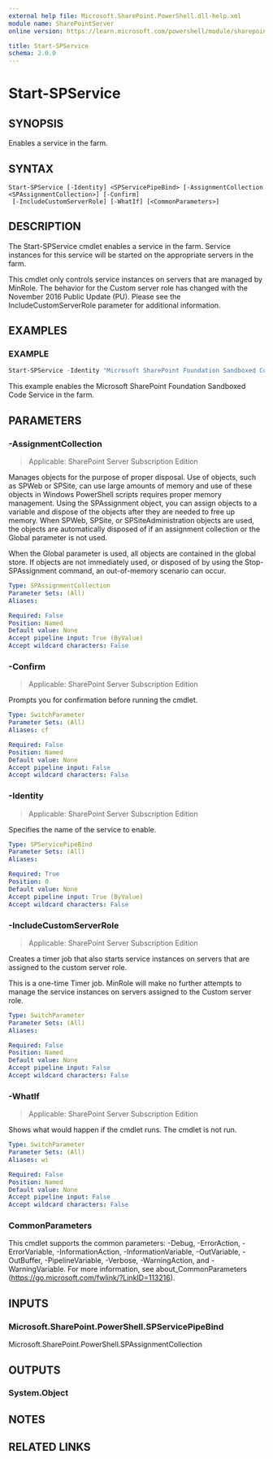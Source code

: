 ```yaml
---
external help file: Microsoft.SharePoint.PowerShell.dll-help.xml
module name: SharePointServer
online version: https://learn.microsoft.com/powershell/module/sharepoint-server/start-spservice

title: Start-SPService
schema: 2.0.0
---
```


# Start-SPService

## SYNOPSIS
Enables a service in the farm.

## SYNTAX

```
Start-SPService [-Identity] <SPServicePipeBind> [-AssignmentCollection <SPAssignmentCollection>] [-Confirm]
 [-IncludeCustomServerRole] [-WhatIf] [<CommonParameters>]
```

## DESCRIPTION
The Start-SPService cmdlet enables a service in the farm. Service instances for this service will be started on the appropriate servers in the farm.

This cmdlet only controls service instances on servers that are managed by MinRole. The behavior for the Custom server role has changed with the November 2016 Public Update (PU). Please see the IncludeCustomServerRole parameter for additional information.

## EXAMPLES

### EXAMPLE
```powershell
Start-SPService -Identity "Microsoft SharePoint Foundation Sandboxed Code Service"
```

This example enables the Microsoft SharePoint Foundation Sandboxed Code Service in the farm.

## PARAMETERS

### -AssignmentCollection

> Applicable: SharePoint Server Subscription Edition

Manages objects for the purpose of proper disposal. Use of objects, such as SPWeb or SPSite, can use large amounts of memory and use of these objects in Windows PowerShell scripts requires proper memory management. Using the SPAssignment object, you can assign objects to a variable and dispose of the objects after they are needed to free up memory. When SPWeb, SPSite, or SPSiteAdministration objects are used, the objects are automatically disposed of if an assignment collection or the Global parameter is not used.

When the Global parameter is used, all objects are contained in the global store. If objects are not immediately used, or disposed of by using the Stop-SPAssignment command, an out-of-memory scenario can occur.

```yaml
Type: SPAssignmentCollection
Parameter Sets: (All)
Aliases:

Required: False
Position: Named
Default value: None
Accept pipeline input: True (ByValue)
Accept wildcard characters: False
```

### -Confirm

> Applicable: SharePoint Server Subscription Edition

Prompts you for confirmation before running the cmdlet.

```yaml
Type: SwitchParameter
Parameter Sets: (All)
Aliases: cf

Required: False
Position: Named
Default value: None
Accept pipeline input: False
Accept wildcard characters: False
```

### -Identity

> Applicable: SharePoint Server Subscription Edition

Specifies the name of the service to enable.

```yaml
Type: SPServicePipeBind
Parameter Sets: (All)
Aliases:

Required: True
Position: 0
Default value: None
Accept pipeline input: True (ByValue)
Accept wildcard characters: False
```

### -IncludeCustomServerRole

> Applicable: SharePoint Server Subscription Edition

Creates a timer job that also starts service instances on servers that are assigned to the custom server role.

This is a one-time Timer job. MinRole will make no further attempts to manage the service instances on servers assigned to the Custom server role.

```yaml
Type: SwitchParameter
Parameter Sets: (All)
Aliases:

Required: False
Position: Named
Default value: None
Accept pipeline input: False
Accept wildcard characters: False
```

### -WhatIf

> Applicable: SharePoint Server Subscription Edition

Shows what would happen if the cmdlet runs.
The cmdlet is not run.

```yaml
Type: SwitchParameter
Parameter Sets: (All)
Aliases: wi

Required: False
Position: Named
Default value: None
Accept pipeline input: False
Accept wildcard characters: False
```

### CommonParameters
This cmdlet supports the common parameters: -Debug, -ErrorAction, -ErrorVariable, -InformationAction, -InformationVariable, -OutVariable, -OutBuffer, -PipelineVariable, -Verbose, -WarningAction, and -WarningVariable. For more information, see about_CommonParameters (https://go.microsoft.com/fwlink/?LinkID=113216).

## INPUTS

### Microsoft.SharePoint.PowerShell.SPServicePipeBind
Microsoft.SharePoint.PowerShell.SPAssignmentCollection

## OUTPUTS

### System.Object

## NOTES

## RELATED LINKS
